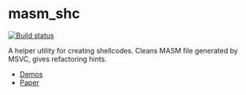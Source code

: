 # masm_shc

[![Build status](https://ci.appveyor.com/api/projects/status/y50mphwb8rtg9vh9?svg=true)](https://ci.appveyor.com/project/hasherezade/masm-shc)

A helper utility for creating shellcodes. Cleans MASM file generated by MSVC, gives refactoring hints.

+ [Demos](demos)
+ [Paper](https://vxug.fakedoma.in/papers/VXUG/Exclusive/FromaCprojectthroughassemblytoshellcodeHasherezade.pdf)

